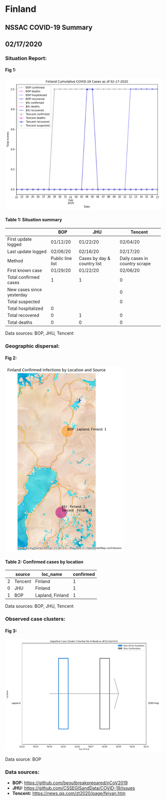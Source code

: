 # Finland
## NSSAC COVID-19 Summary
## 02/17/2020



### Situation Report:
#### Fig 1:
![Finland cases](../merged_histories/Finland_merged_histories.png)

#### Table 1: Situation summary


|                           | BOP              | JHU                         | Tencent                       |
|---------------------------|------------------|-----------------------------|-------------------------------|
| First update logged       | 01/12/20         | 01/22/20                    | 02/04/20                      |
| Last update logged        | 02/06/20         | 02/16/20                    | 02/17/20                      |
| Method                    | Public line list | Cases by day & country list | Daily cases in country scrape |
| First known case          | 01/29/20         | 01/22/20                    | 02/06/20                      |
| Total confirmed cases     | 1                | 1                           | 0                             |
| New cases since yesterday |                  |                             | 0                             |
| Total suspected           |                  |                             | 0                             |
| Total hospitalized        | 0                |                             |                               |
| Total recovered           | 0                | 1                           | 0                             |
| Total deaths              | 0                | 0                           | 0                             |

Data sources: BOP, JHU, Tencent


### Geographic dispersal:
#### Fig 2:
![Finland mapped](../case_locs/Finland_case_locs.png)

#### Table 2: Confirmed cases by location


|    | source   | loc_name         |   confirmed |
|----|----------|------------------|-------------|
|  2 | Tencent  | Finland          |           1 |
|  0 | JHU      | Finland          |           1 |
|  1 | BOP      | Lapland, Finland |           1 |

Data sources: BOP, JHU, Tencent


### Observed case clusters:
#### Fig 3:
![Finland cases](../cluster_analysis/Finland_imported_cases.png)



Data source: BOP


### Data sources:
* **BOP:** https://github.com/beoutbreakprepared/nCoV2019
* **JHU:** https://github.com/CSSEGISandData/COVID-19/issues
* **Tencent:** https://news.qq.com/zt2020/page/feiyan.htm